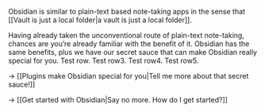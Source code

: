 Obsidian is similar to plain-text based note-taking apps in the sense that [[Vault is just a local folder|a vault is just a local folder]].

Having already taken the unconventional route of plain-text note-taking, chances are you’re already familiar with the benefit of it. Obsidian has the same benefits, plus we have our secret sauce that can make Obsidian really special for you.
Test row.
Test row3.
Test row4.
Test row5.

→ [[Plugins make Obsidian special for you|Tell me more about that secret sauce!]]

→ [[Get started with Obsidian|Say no more. How do I get started?]]